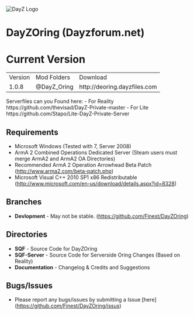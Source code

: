 ![DayZ Logo](http://oring.dayzforum.net/images/logo.png)

DayZOring (Dayzforum.net)
==========

Current Version
==================================
<table>
  <tr>
    <td>Version</td><td>Mod Folders</td><td>Download</td>
  </tr>
  <tr>
    <td>1.0.8</td><td>@DayZ_Oring</td><td>http://deoring.dayzfiles.com</td>
  </tr>
</table>
Serverfiles can you Found here: 
 - For Reality https://github.com/thevisad/DayZ-Private-master
 - For Lite https://github.com/Stapo/Lite-DayZ-Private-Server

Requirements
------------

 - Microsoft Windows (Tested with 7, Server 2008)
 - ArmA 2 Combined Operations Dedicated Server (Steam users must merge ArmA2 and ArmA2 OA Directories)
 - Recommended ArmA 2 Operation Arrowhead Beta Patch (http://www.arma2.com/beta-patch.php)
 - Microsoft Visual C++ 2010 SP1 x86 Redistributable (http://www.microsoft.com/en-us/download/details.aspx?id=8328)
 
Branches
--------

- **Devlopment** - May not be stable. (https://github.com/Finest/DayZOring)

Directories
-----------

 - **SQF** - Source Code for DayZOring
 - **SQF-Server** - Source Code for Serverside Oring Changes (Based on Reality)
 - **Documentation** - Changelog & Credits and Suggestions

Bugs/Issues
-----------

- Please report any bugs/issues by submitting a Issue [here] (https://github.com/Finest/DayZOring/issus)
